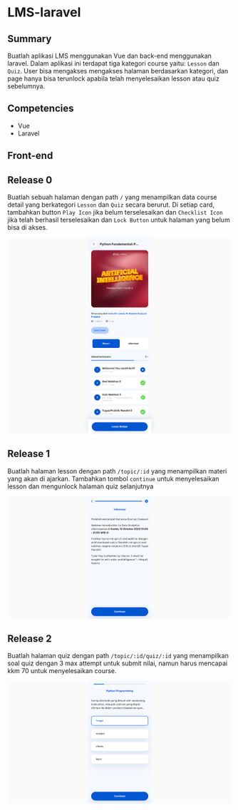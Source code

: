 # LMS-laravel

## Summary

Buatlah aplikasi LMS menggunakan Vue dan back-end menggunakan laravel. Dalam aplikasi ini terdapat tiga kategori course yaitu: `Lesson` dan `Quiz`. User bisa mengakses mengakses halaman berdasarkan kategori, dan page hanya bisa terunlock apabila telah menyelesaikan lesson atau quiz sebelumnya.

## Competencies

- Vue
- Laravel

## Front-end

## Release 0

Buatlah sebuah halaman dengan path `/` yang menampilkan data course detail yang berkategori `Lesson` dan `Quiz` secara berurut. Di setiap card, tambahkan button `Play Icon` jika belum terselesaikan dan `Checklist Icon` jika telah berhasil terselesaikan dan `Lock Button` untuk halaman yang belum bisa di akses.

![release-0](release-0-fe.jpg)

## Release 1

Buatlah halaman lesson dengan path `/topic/:id` yang menampilkan materi yang akan di ajarkan. Tambahkan tombol `continue` untuk menyelesaikan lesson dan mengunlock halaman quiz selanjutnya 

![release-1](release-1-fe.jpg)

## Release 2

Buatlah halaman quiz dengan path `/topic/:id/quiz/:id` yang menampilkan soal quiz dengan 3 max attempt untuk submit nilai, namun harus mencapai kkm 70 untuk menyelesaikan course.

![release-2](release-2-fe.jpg)